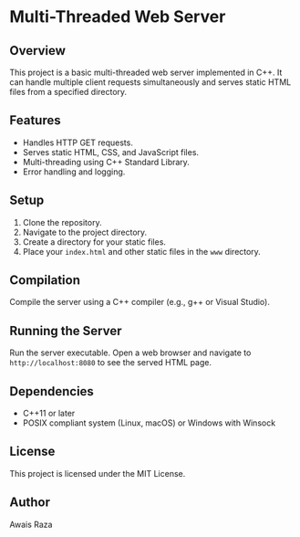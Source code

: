 # Multi-Threaded Web Server

## Overview
This project is a basic multi-threaded web server implemented in C++. It can handle multiple client requests simultaneously and serves static HTML files from a specified directory.

## Features
- Handles HTTP GET requests.
- Serves static HTML, CSS, and JavaScript files.
- Multi-threading using C++ Standard Library.
- Error handling and logging.

## Setup
1. Clone the repository.
2. Navigate to the project directory.
3. Create a directory for your static files.
4. Place your `index.html` and other static files in the `www` directory.

## Compilation
Compile the server using a C++ compiler (e.g., g++ or Visual Studio).

## Running the Server
Run the server executable.
Open a web browser and navigate to `http://localhost:8080` to see the served HTML page.

## Dependencies
- C++11 or later
- POSIX compliant system (Linux, macOS) or Windows with Winsock

## License
This project is licensed under the MIT License.

## Author
Awais Raza
